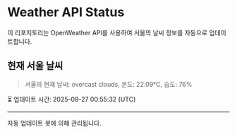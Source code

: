 
# Weather API Status

이 리포지토리는 OpenWeather API를 사용하여 서울의 날씨 정보를 자동으로 업데이트합니다.

## 현재 서울 날씨
> 서울의 현재 날씨: overcast clouds, 온도: 22.09°C, 습도: 76%

⏳ 업데이트 시간: 2025-09-27 00:55:32 (UTC)

---
자동 업데이트 봇에 의해 관리됩니다.
